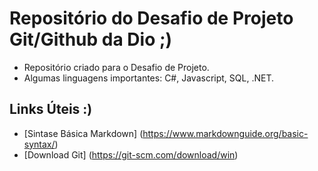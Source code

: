# Repositório do Desafio de Projeto Git/Github da Dio ;)
 - Repositório criado para o Desafio de Projeto. 
 - Algumas linguagens importantes: C#, Javascript, SQL, .NET. 


## Links Úteis :)
 - [Sintase Básica Markdown] (https://www.markdownguide.org/basic-syntax/)
 - [Download Git] (https://git-scm.com/download/win)
 
